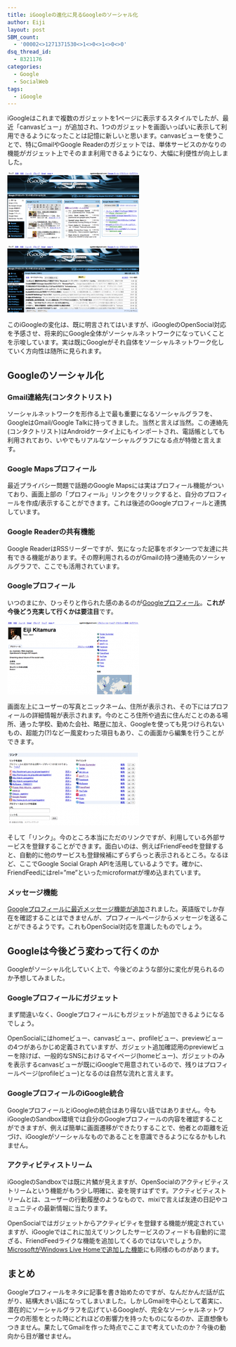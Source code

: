 ```yaml
---
title: iGoogleの進化に見るGoogleのソーシャル化
author: Eiji
layout: post
SBM_count:
  - '00002<>1271371530<>1<>0<>1<>0<>0'
dsq_thread_id:
  - 8321176
categories:
  - Google
  - SocialWeb
tags:
  - iGoogle
---
```

iGoogleはこれまで複数のガジェットを1ページに表示するスタイルでしたが、最近「canvasビュー」が追加され、1つのガジェットを画面いっぱいに表示して利用できるようになったことは記憶に新しいと思います。canvasビューを使うことで、特にGmailやGoogle Readerのガジェットでは、単体サービスのかなりの機能がガジェット上でそのまま利用できるようになり、大幅に利便性が向上しました。

[<img class="alignnone size-medium wp-image-208" title="igoogle1" src="/images/2008/11/igoogle1-300x150.png" alt="" width="300" height="150" />][1]

[<img class="alignnone size-medium wp-image-209" title="igoogle2" src="/images/2008/11/igoogle2-300x152.png" alt="" width="300" height="152" />][2]

このiGoogleの変化は、既に明言されてはいますが、iGoogleのOpenSocial対応を予感させ、将来的にGoogle全体がソーシャルネットワークになっていくことを示唆しています。実は既にGoogleがそれ自体をソーシャルネットワーク化していく方向性は随所に見られます。

## Googleのソーシャル化

### Gmail連絡先(コンタクトリスト)

ソーシャルネットワークを形作る上で最も重要になるソーシャルグラフを、GoogleはGmail/Google Talkに持ってきました。当然と言えば当然。この連絡先(コンタクトリスト)はAndroidケータイ上にもインポートされ、電話帳としても利用されており、いやでもリアルなソーシャルグラフになる点が特徴と言えます。

### Google Mapsプロフィール

最近プライバシー問題で話題のGoogle Mapsには実はプロフィール機能がついており、画面上部の「プロフィール」リンクをクリックすると、自分のプロフィールを作成/表示することができます。これは後述のGoogleプロフィールと連携しています。

### Google Readerの共有機能

Google ReaderはRSSリーダーですが、気になった記事をボタン一つで友達に共有できる機能があります。その際利用されるのがGmailの持つ連絡先のソーシャルグラフで、ここでも活用されています。

### Googleプロフィール

いつのまにか、ひっそりと作られた感のあるのが<a href="http://www.google.com/s2/profiles/me?hl=ja" target="_blank">Googleプロフィール</a>。**これが今後どう充実して行くかは要注目**です。

[<img class="alignnone size-medium wp-image-211" title="googleprofile" src="/images/2008/11/googleprofile-300x165.png" alt="" width="300" height="165" />][3]

画面左上にユーザーの写真とニックネーム、住所が表示され、その下にはプロフィールの詳細情報が表示されます。今のところ住所や過去に住んだことのある場所、通った学校、勤めた会社、略歴に加え、Googleを使っても見つけられないもの、超能力(?)など一風変わった項目もあり、この画面から編集を行うことができます。

[<img class="alignnone size-medium wp-image-212" title="googleprofilelink" src="/images/2008/11/googleprofilelink-300x167.png" alt="" width="300" height="167" />][4]

そして「リンク」。今のところ本当にただのリンクですが、利用している外部サービスを登録することができます。面白いのは、例えばFriendFeedを登録すると、自動的に他のサービスも登録候補にずらずらっと表示されるところ。なるほど、ここでGoogle Social Graph APIを活用しているようです。確かに、FriendFeedにはrel=&#8221;me&#8221;といったmicroformatが埋め込まれています。

### メッセージ機能

<a href="http://japan.cnet.com/news/media/story/0,2000056023,20383508,00.htm" target="_blank">Googleプロフィールに最近メッセージ機能が追加</a>されました。英語版でしか存在を確認することはできませんが、プロフィールページからメッセージを送ることができるようです。これもOpenSocial対応を意識したものでしょう。

## Googleは今後どう変わって行くのか

Googleがソーシャル化していく上で、今後どのような部分に変化が見られるのか予想してみました。

### Googleプロフィールにガジェット

まず間違いなく、Googleプロフィールにもガジェットが追加できるようになるでしょう。

OpenSocialにはhomeビュー、canvasビュー、profileビュー、previewビューの4つがあらかじめ定義されていますが、ガジェット追加確認用のpreviewビューを除けば、一般的なSNSにおけるマイページ(homeビュー)、ガジェットのみを表示するcanvasビューが既にiGoogleで用意されているので、残りはプロフィールページ(profileビュー)となるのは自然な流れと言えます。

### GoogleプロフィールのiGoogle統合

GoogleプロフィールとiGoogleの統合はあり得ない話ではありません。今もiGoogleのSandbox環境では自分のGoogleプロフィールの内容を確認することができますが、例えば簡単に画面遷移ができたりすることで、他者との距離を近づけ、iGoogleがソーシャルなものであることを意識できるようになるかもしれません。

### アクティビティストリーム

iGoogleのSandboxでは既に片鱗が見えますが、OpenSocialのアクティビティストリームという機能がもう少し明確に、姿を現すはずです。アクティビティストリームとは、ユーザーの行動履歴のようなもので、mixiで言えば友達の日記やコミュニティの最新情報に当たります。

OpenSocialではガジェットからアクティビティを登録する機能が規定されていますが、iGoogleではこれに加えてリンクしたサービスのフィードも自動的に混ざる、FriendFeedライクな機能を追加してくるのではないでしょうか。<a href="http://jp.techcrunch.com/archives/20081112sweeping-changes-at-livecom-its-a-social-network/" target="_blank">MicrosoftがWindows Live Homeで追加した機能</a>にも同様のものがあります。

## まとめ

Googleプロフィールをネタに記事を書き始めたのですが、なんだかんだ話が広がり、結構大きい話になってしまいました。しかしGmailを中心として着実に、潜在的にソーシャルグラフを広げているGoogleが、完全なソーシャルネットワークの形態をとった時にどれほどの影響力を持ったものになるのか、正直想像もつきません。果たしてGmailを作った時点でここまで考えていたのか？今後の動向から目が離せません。

 [1]: /images/2008/11/igoogle1.png
 [2]: /images/2008/11/igoogle2.png
 [3]: /images/2008/11/googleprofile.png
 [4]: /images/2008/11/googleprofilelink.png